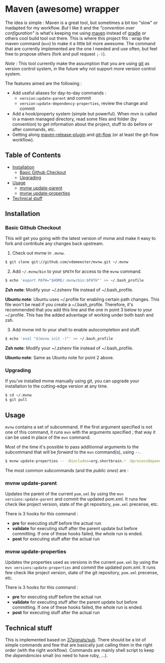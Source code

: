 # Maven (awesome) wrapper

The idea is simple : Maven is a great tool, but sometimes a bit too "slow" or inadapted for my workflow. *But* I like it and the *"convention over configuration"* is what's keeping me using [maven][] instead of [gradle][] or others cool build tool out there. This is where this project fits : wrap the maven command (``mvn``) to make it a little bit more awesome. The command that are currently implemented are the one I needed and use often, but feel free to propose others (fork and pull request ``;-)``).

_Note :_ This tool currently make the assumption that you are using [git][] as version control system, in the future why not support more version control system.

The features aimed are the following :

* Add useful aliases for day-to-day commands :
  * ``version:update-parent`` and commit
  * ``version:update-dependency-properties``, review the change and commit
* Add a hook/property system (simple but powerful). When mvn is called in a maven managed directory, read some files and folder (by convention) to get information about the project, stuff to do before or after commands, etc.
* Getting along [maven-release-plugin][] and [git-flow][] (or at least the git-flow workflow).

## Table of Contents

* [Installation](#installation)
  * [Basic Github Checkout](#basic-github-checkout)
  * [Upgrading](#upgrading)
* [Usage](#usage)
  * [mvnw update-parent](#mvnw-update-parent)
  * [mvnw update-properties](#mvnw-update-properties)
* [Technical stuff](#technical-stuff)

## Installation

### Basic Github Checkout

This will get you going with the latest version of mvnw and make it easy to fork and contribute any changes back upstream.

1. Check out mvnw in ``.mvnw``.

```bash
$ git clone git://github.com/vdemeester/mvnw.git ~/.mvnw
```

2. Add ``~/.mvnw/bin`` to your ``$PATH`` for access to the ``mvnw`` command.

```bash
$ echo 'export PATH="$HOME/.mvnw/bin:$PATH"' >> ~/.bash_profile
```

__Zsh note__: Modify your ~/.zshenv file instead of ~/.bash_profile.

__Ubuntu note__: Ubuntu uses ~/.profile for enabling certain path changes. This file won't be read if you create a ~/.bash_profile. Therefore, it's recommended that you add this line and the one in point 3 below to your ~/.profile. This has the added advantage of working under both bash and zsh.

3. Add mvnw init to your shell to enable autocompletion and stuff.

```bash
$ echo 'eval "$(mvnw init -)"' >> ~/.bash_profile
```

__Zsh note__: Modify your ~/.zshenv file instead of ~/.bash_profile.

__Ubuntu note__: Same as Ubuntu note for point 2 above.

### Upgrading

If you've installed mvnw manually using git, you can upgrade your installation to the cutting-edge version at any time.

```bash
$ cd ~/.mvnw
$ git pull
```

## Usage

``mvnw`` contains a set of subcommand. If the first argument specified is not
one of this command, it runs ``mvn`` with the arguments specified ; that way
it can be used in place of the ``mvn`` command.

Most of the time it's possible to pass additionnal arguments to the subcommand
that will be _forward_ to the ``mvn`` command(s), using ``--``.

```sh
$ mvnw update-properties -- -Dincludes=org.shortbrain.* -DprocessDependencyManagement=false
```

The most common subcommands (and the _public ones_) are :

### mvnw update-parent

Updates the parent of the current ``pom.xml`` by using the ``mvn
versions:update-parent`` and commit the updated pom.xml. It runs few check
like project version, state of the git repository, ``pom.xml`` precense, etc.

There is 3 hooks for this command :
* __pre__ for executing stuff before the actual run
* __validate__ for executing stuff after the parent update but before
  committing. If one of these hooks failed, the whole run is ended.
* __post__ for executing stuff after the actual run

### mvnw update-properties

Updates the properties used as versions in the current ``pom.xml`` by using the
``mvn versions:update-properties`` and commit the updated pom.xml. 
It runs few check like project version, state of the git repository, 
``pom.xml`` precense, etc.

There is 3 hooks for this command :
* __pre__ for executing stuff before the actual run
* __validate__ for executing stuff after the parent update but before
  committing. If one of these hooks failed, the whole run is ended.
* __post__ for executing stuff after the actual run

## Technical stuff

This is implemented based on [37signals/sub](http://github.com/37signals/sub). There should be a lot of simple commands and few that are basically just calling them in the right order (with the right workflow). Commands are mainly shell script to keep the _dependencies_ small (no need to have ruby, …).

[maven]: http://maven.apache.org/
[git]: http://git-scm.com
[gradle]: http://www.gradle.org/
[maven-versions-plugin]: http://mojo.codehaus.org/versions-maven-plugin/
[maven-release-plugin]: http://maven.apache.org/plugins/maven-release-plugin/
[git-flow]: https://github.com/nvie/gitflow
